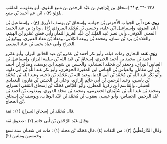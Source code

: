 ٣٢٨ -** خ:** إسحاق بن إِبْرَاهِيم بن عَبْد الرحمن بن منيع البغوي، أبو يعقوب، الملقب بلؤلؤ (٣) ، ابْن عم أحمد بْن منيع.

**روى عن:** أَبِي الجواب الأَحوص بْن جواب، وإسحاق بْن يوسف الأزرق (خ) ، وإسماعيل بْن أبان الغنوي، وإسماعيل ابْن علية، وحسين بْن مُحَمَّد المروذي (خ) ، وداود بن عبد الحميد المعني الكوفي، وأبي نصر عَبد المَلِك بْن عَبْد الْعَزِيزِ التمار،وأبي قطن عَمْرو بْن الهيثم، والعلاء بْن برد بْن سنان، ومحمد بْن ربيعة الكِلابي، ومعاذ بْن معاذ العنبري، ووكيع بْن الجراح وأبي عباد يحيى بْن عباد الضبعي.

**رَوَى عَنه:** البخاري ومات قبله، وأبو بكر أحمد بْن عَمْرو بْن عبد الخالق البزار، وأبو عَمْرو أحمد بْن محمد بن أحمد الحيري، إسحاق بْن عَبد الله بْن سلمة البزاز، وإسماعيل بْن العباس الوراق، وجعفر بْن مُحَمَّد الصندلي، والحسن بن سَعِيد ابن يوسف، وصالح بْن أحمد بْن أَبي مقاتل، والعباس بْن العباس ابن المغيرة الجوهري، وأبو بكر عَبد اللَّهِ بْن أَبي داود، وأَبُو بَكْر عَبد اللَّهِ بْن مُحَمَّد بْن أَبي الدنيا، وعبد الله بْن مُحَمَّد بْن ناجية، وعبد الله بْن مُحَمَّد بْن ياسين، وعبد الرحمن بْن أَبي حَاتِم الرازي، وعلي بْن الْحَسَن بْن هارون البغدادي الحنبلي، والقاسم ابن زكريا المطرز، وأَبُو الْعَبَّاس مُحَمَّد بْن إسحاق الثقفي السراج، ومحمد بْن عَبد اللَّهِ بْن سُلَيْمان الحضرمي، ومحمد بْن مخلد الدوري، ويعقوب بْن أحمد بْن عَبْد الرحمن الجصاص، وأبو عيسى يعقوب بْن مُحَمَّد بْن عَبْد الوهاب، ويوسف بْن إسحاق بْن الحجاج.

قال مُحَمَّد بْن إسحاق السراج (١) : ثقة.

وَقَال عَبْد الرَّحْمَنِ بْن أَبي حاتم (٢) : صدوق ثقة.

وَقَال الدَّارَقُطْنِيُّ (٣) : من الثقات (٤) .قال مُحَمَّد بْن مخلد (١) : مات في شعبان سنة تسع وخمسين ومئتين (٢) .